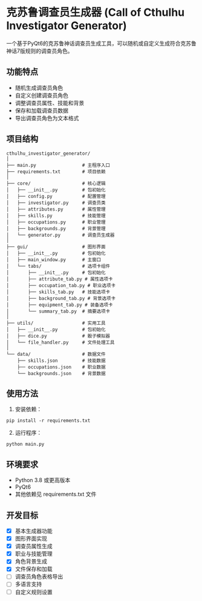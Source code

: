 # 克苏鲁调查员生成器 (Call of Cthulhu Investigator Generator)

一个基于PyQt6的克苏鲁神话调查员生成工具，可以随机或自定义生成符合克苏鲁神话7版规则的调查员角色。

## 功能特点

- 随机生成调查员角色
- 自定义创建调查员角色
- 调整调查员属性、技能和背景
- 保存和加载调查员数据
- 导出调查员角色为文本格式

## 项目结构

```
cthulhu_investigator_generator/
│
├── main.py                 # 主程序入口
├── requirements.txt        # 项目依赖
│
├── core/                   # 核心逻辑
│   ├── __init__.py         # 包初始化
│   ├── config.py           # 配置管理
│   ├── investigator.py     # 调查员类
│   ├── attributes.py       # 属性管理
│   ├── skills.py           # 技能管理
│   ├── occupations.py      # 职业管理
│   ├── backgrounds.py      # 背景管理
│   └── generator.py        # 调查员生成器
│
├── gui/                    # 图形界面
│   ├── __init__.py         # 包初始化
│   ├── main_window.py      # 主窗口
│   └── tabs/               # 选项卡组件
│       ├── __init__.py     # 包初始化
│       ├── attribute_tab.py # 属性选项卡
│       ├── occupation_tab.py # 职业选项卡
│       ├── skills_tab.py   # 技能选项卡
│       ├── background_tab.py # 背景选项卡
│       ├── equipment_tab.py # 装备选项卡
│       └── summary_tab.py  # 摘要选项卡
│
├── utils/                  # 实用工具
│   ├── __init__.py         # 包初始化
│   ├── dice.py             # 骰子模拟器
│   └── file_handler.py     # 文件处理工具
│
└── data/                   # 数据文件
    ├── skills.json         # 技能数据
    ├── occupations.json    # 职业数据
    └── backgrounds.json    # 背景数据
```

## 使用方法

1. 安装依赖：
```
pip install -r requirements.txt
```

2. 运行程序：
```
python main.py
```

## 环境要求

- Python 3.8 或更高版本
- PyQt6
- 其他依赖见 requirements.txt 文件

## 开发目标

- [x] 基本生成器功能
- [x] 图形界面实现
- [x] 调查员属性生成
- [x] 职业与技能管理
- [x] 角色背景生成
- [x] 文件保存和加载
- [ ] 调查员角色表格导出
- [ ] 多语言支持
- [ ] 自定义规则设置 
